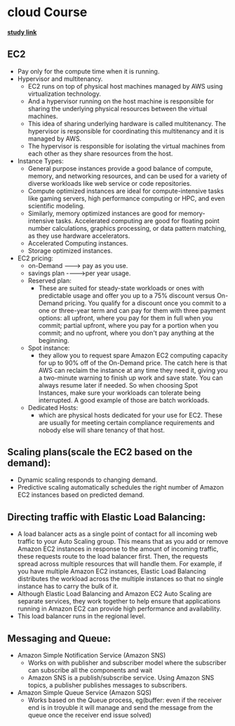# cloud Course
#### [study link](https://explore.skillbuilder.aws/learn/course/134/play/136404/aws-cloud-practitioner-essentials?lp=2170 "cloud practioner study")
## EC2

- Pay only for the compute time when it is running.
- Hypervisor and multitenancy.
  - EC2 runs on top of physical host machines managed by AWS using virtualization technology.
  - And a hypervisor running on the host machine is responsible for sharing the underlying physical resources between the virtual machines.
  - This idea of sharing underlying hardware is called multitenancy. The hypervisor is responsible for coordinating this multitenancy and it is managed by AWS.
  - The hypervisor is responsible for isolating the virtual machines from each other as they share resources from the host.
- Instance Types:
  - General purpose instances provide a good balance of compute, memory, and networking resources, and can be used for a variety of diverse workloads like web service or code repositories.
  - Compute optimized instances are ideal for compute-intensive tasks like gaming servers, high performance computing or HPC, and even scientific modeling.
  - Similarly, memory optimized instances are good for memory-intensive tasks. Accelerated computing are good for floating point number calculations, graphics processing, or data pattern matching, as they use hardware accelerators.
  - Accelerated Computing instances.
  - Storage optimized instances.
- EC2 pricing:
  - on-Demand ---> pay as you use.
  - savings plan ---->per year usage.
  - Reserved plan:
      - These are suited for steady-state workloads or ones with predictable usage and offer you up to a 75% discount versus On-Demand pricing. You qualify for a discount once you commit to a one or three-year term and can pay for them with three payment options: all upfront, where you pay for them in full when you commit; partial upfront, where you pay for a portion when you commit; and no upfront, where you don't pay anything at the beginning.
  - Spot instance:
      - they allow you to request spare Amazon EC2 computing capacity for up to 90% off of the On-Demand price. The catch here is that AWS can reclaim the instance at any time they need it, giving you a two-minute warning to finish up work and save state. You can always resume later if needed. So when choosing Spot Instances, make sure your workloads can tolerate being interrupted. A good example of those are batch workloads.
  - Dedicated Hosts:
      -  which are physical hosts dedicated for your use for EC2. These are usually for meeting certain compliance requirements and nobody else will share tenancy of that host.
## Scaling plans(scale the EC2 based on the demand):
  - Dynamic scaling responds to changing demand.
  - Predictive scaling automatically schedules the right number of Amazon EC2 instances based on predicted demand.
## Directing traffic with Elastic Load Balancing:
  - A load balancer acts as a single point of contact for all incoming web traffic to your Auto Scaling group. This means that as you add or remove Amazon EC2 instances in response to the amount of incoming traffic, these requests route to the load balancer first. Then, the requests spread across multiple resources that will handle them. For example, if you have multiple Amazon EC2 instances, Elastic Load Balancing distributes the workload across the multiple instances so that no single instance has to carry the bulk of it.
  - Although Elastic Load Balancing and Amazon EC2 Auto Scaling are separate services, they work together to help ensure that applications running in Amazon EC2 can provide high performance and availability.
  - This load balancer runs in the regional level.
## Messaging and Queue:
- Amazon Simple Notification Service (Amazon SNS)
    - Works on with publisher and subscriber model where the subscriber can subscribe all the components and wait
    - Amazon SNS is a publish/subscribe service. Using Amazon SNS topics, a publisher publishes messages to subscribers. 
- Amazon Simple Queue Service (Amazon SQS)
    - Works based on the Queue process, eg(buffer: even if the receiver end is in troyuble it will manage and send the message from the queue once the receiver end issue solved)
  
